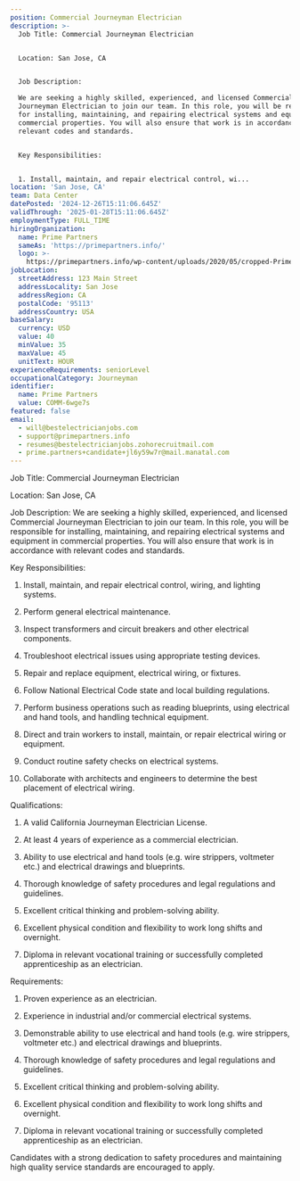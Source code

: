 ```yaml
---
position: Commercial Journeyman Electrician
description: >-
  Job Title: Commercial Journeyman Electrician


  Location: San Jose, CA


  Job Description:

  We are seeking a highly skilled, experienced, and licensed Commercial
  Journeyman Electrician to join our team. In this role, you will be responsible
  for installing, maintaining, and repairing electrical systems and equipment in
  commercial properties. You will also ensure that work is in accordance with
  relevant codes and standards.


  Key Responsibilities:


  1. Install, maintain, and repair electrical control, wi...
location: 'San Jose, CA'
team: Data Center
datePosted: '2024-12-26T15:11:06.645Z'
validThrough: '2025-01-28T15:11:06.645Z'
employmentType: FULL_TIME
hiringOrganization:
  name: Prime Partners
  sameAs: 'https://primepartners.info/'
  logo: >-
    https://primepartners.info/wp-content/uploads/2020/05/cropped-Prime-Partners-Logo-NO-BG-1-1.png
jobLocation:
  streetAddress: 123 Main Street
  addressLocality: San Jose
  addressRegion: CA
  postalCode: '95113'
  addressCountry: USA
baseSalary:
  currency: USD
  value: 40
  minValue: 35
  maxValue: 45
  unitText: HOUR
experienceRequirements: seniorLevel
occupationalCategory: Journeyman
identifier:
  name: Prime Partners
  value: COMM-6wge7s
featured: false
email:
  - will@bestelectricianjobs.com
  - support@primepartners.info
  - resumes@bestelectricianjobs.zohorecruitmail.com
  - prime.partners+candidate+jl6y59w7r@mail.manatal.com
---
```




Job Title: Commercial Journeyman Electrician

Location: San Jose, CA

Job Description:
We are seeking a highly skilled, experienced, and licensed Commercial Journeyman Electrician to join our team. In this role, you will be responsible for installing, maintaining, and repairing electrical systems and equipment in commercial properties. You will also ensure that work is in accordance with relevant codes and standards.

Key Responsibilities:

1. Install, maintain, and repair electrical control, wiring, and lighting systems.

2. Perform general electrical maintenance.

3. Inspect transformers and circuit breakers and other electrical components.

4. Troubleshoot electrical issues using appropriate testing devices.

5. Repair and replace equipment, electrical wiring, or fixtures.

6. Follow National Electrical Code state and local building regulations.

7. Perform business operations such as reading blueprints, using electrical and hand tools, and handling technical equipment.

8. Direct and train workers to install, maintain, or repair electrical wiring or equipment.

9. Conduct routine safety checks on electrical systems.

10. Collaborate with architects and engineers to determine the best placement of electrical wiring.

Qualifications:

1. A valid California Journeyman Electrician License.

2. At least 4 years of experience as a commercial electrician.

3. Ability to use electrical and hand tools (e.g. wire strippers, voltmeter etc.) and electrical drawings and blueprints.

4. Thorough knowledge of safety procedures and legal regulations and guidelines.

5. Excellent critical thinking and problem-solving ability.

6. Excellent physical condition and flexibility to work long shifts and overnight.

7. Diploma in relevant vocational training or successfully completed apprenticeship as an electrician.

Requirements:

1. Proven experience as an electrician.

2. Experience in industrial and/or commercial electrical systems.

3. Demonstrable ability to use electrical and hand tools (e.g. wire strippers, voltmeter etc.) and electrical drawings and blueprints.

4. Thorough knowledge of safety procedures and legal regulations and guidelines.

5. Excellent critical thinking and problem-solving ability.

6. Excellent physical condition and flexibility to work long shifts and overnight.

7. Diploma in relevant vocational training or successfully completed apprenticeship as an electrician.

Candidates with a strong dedication to safety procedures and maintaining high quality service standards are encouraged to apply.
